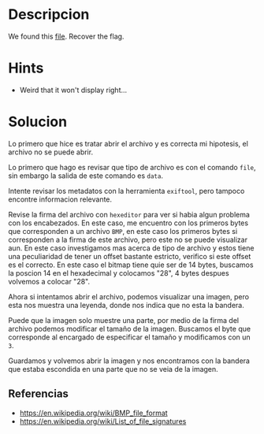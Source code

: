 
# Descripcion
We found this [file](https://mercury.picoctf.net/static/21c07c9dd20cd9f2459a0ae75d99af6e/tunn3l_v1s10n). Recover the flag.

# Hints
- Weird that it won't display right...

# Solucion

Lo primero que hice es tratar abrir el archivo y es correcta mi hipotesis, el archivo no se puede abrir. 

Lo primero que hago es revisar que tipo de archivo es con el comando `file`, sin embargo la salida de este comando es `data`.

Intente revisar los metadatos con la herramienta `exiftool`, pero tampoco encontre informacion relevante.

Revise la firma del archivo con `hexeditor` para ver si habia algun problema con los encabezados. En este caso, me encuentro con los primeros bytes que corresponden a un archivo `BMP`, en este caso los primeros bytes si corresponden a la firma de este archivo, pero este no se puede visualizar aun. En este caso investigamos mas acerca de tipo de archivo y estos tiene una peculiaridad de tener un offset bastante estricto, verifico si este offset es el correcto. En este caso el bitmap tiene quie ser de 14 bytes, buscamos la poscion 14 en el hexadecimal y colocamos "28", 4 bytes despues volvemos a colocar "28". 

Ahora si intentamos abrir el archivo, podemos visualizar una imagen, pero esta nos muestra una leyenda, donde nos indica que no esta la bandera. 

Puede que la imagen solo muestre una parte, por medio de la firma del archivo podemos modificar el tamaño de la imagen. 
Buscamos el byte que corresponde al encargado de especificar el tamaño y modificamos con un `3`. 

Guardamos y volvemos abrir la imagen y nos encontramos con la bandera que estaba escondida en una parte que no se veia de la imagen.

## Referencias
-  https://en.wikipedia.org/wiki/BMP_file_format
- https://en.wikipedia.org/wiki/List_of_file_signatures